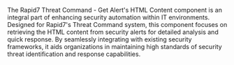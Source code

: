 The Rapid7 Threat Command - Get Alert's HTML Content component is an integral part of enhancing security automation within IT environments. Designed for Rapid7's Threat Command system, this component focuses on retrieving the HTML content from security alerts for detailed analysis and quick response. By seamlessly integrating with existing security frameworks, it aids organizations in maintaining high standards of security threat identification and response capabilities.
